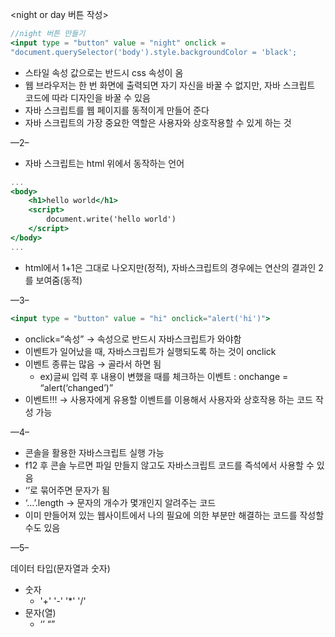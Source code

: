 <night or day 버튼 작성>

```jsx
//night 버튼 만들기
<input type = "button" value = "night" onclick = 
"document.querySelector('body').style.backgroundColor = 'black';

```

- 스타일 속성 값으로는 반드시 css 속성이 옴
- 웹 브라우저는 한 번 화면에 출력되면 자기 자신을 바꿀 수 없지만, 자바 스크립트 코드에 따라 디자인을 바꿀 수 있음
- 자바 스크립트를 웹 페이지를 동적이게 만들어 준다
- 자바 스크립트의 가장 중요한 역할은 사용자와 상호작용할 수 있게 하는 것

—2–

- 자바 스크립트는 html 위에서 동작하는 언어

```jsx
...
<body>
	<h1>hello world</h1>
	<script>
		document.write('hello world')
	</script>
</body>
...
```

- html에서 1+1은 그대로 나오지만(정적), 자바스크립트의 경우에는 연산의 결과인 2를 보여줌(동적)

—3–

```jsx
<input type = "button" value = "hi" onclick="alert('hi')">

```

- onclick=“속성” → 속성으로 반드시 자바스크립트가 와야함
- 이벤트가 일어났을 때, 자바스크립트가 실행되도록 하는 것이 onclick
- 이벤트 종류는 많음 → 골라서 하면 됨
    - ex)글씨 입력 후 내용이 변했을 때를 체크하는 이벤트 : onchange = “alert(‘changed’)”
- 이벤트!!! → 사용자에게 유용할 이벤트를  이용해서 사용자와 상호작용 하는 코드 작성 가능

—4–

- 콘솔을 활용한 자바스크립트 실행 가능
- f12 후 콘솔 누르면 파일 만들지 않고도 자바스크립트 코드를 즉석에서 사용할 수 있음
- ‘’로 묶어주면 문자가 됨
- ‘...’.length → 문자의 개수가 몇개인지 알려주는 코드
- 이미 만들어져 있는 웹사이트에서 나의 필요에 의한 부분만 해결하는 코드를 작성할 수도 있음

—5–

데이터 타입(문자열과 숫자)

- 숫자
    - '+'  '-'  '*'  '/'
- 문자(열)
    - ‘’  “”
